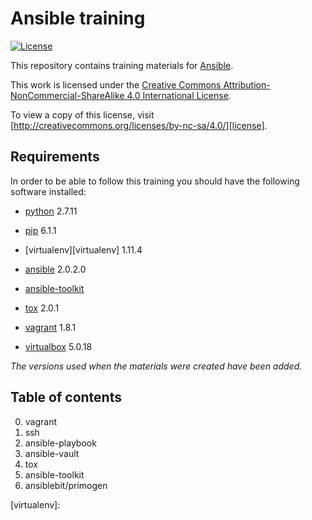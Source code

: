 # Ansible training

[![License](https://i.creativecommons.org/l/by-nc-sa/4.0/80x15.png)][license]

This repository contains training materials for [Ansible][ansible].

This work is licensed under the [Creative Commons Attribution-NonCommercial-ShareAlike 4.0 International License][license].

To view a copy of this license, visit [http://creativecommons.org/licenses/by-nc-sa/4.0/][license].


## Requirements

In order to be able to follow this training you should have the following software installed:

- [python][python] 2.7.11
- [pip][pip] 6.1.1
- [virtualenv][virtualenv] 1.11.4

- [ansible][ansible] 2.0.2.0
- [ansible-toolkit][ansible-toolkit] 
- [tox][tox] 2.0.1

- [vagrant][vagrant] 1.8.1
- [virtualbox][virtualbox] 5.0.18

_The versions used when the materials were created have been added._


## Table of contents

0. vagrant
1. ssh
1. ansible-playbook
2. ansible-vault
3. tox
4. ansible-toolkit
5. ansiblebit/primogen


[ansible]:      https://www.ansible.com/                            "Ansible"
[ansible-toolkit]:  https://github.com/dellis23/ansible-toolkit/    "ansible-toolkit"
[license]:      http://creativecommons.org/licenses/by-nc-sa/4.0/   "License"
[pip]:          https://pip.pypa.io/en/stable/                      "pip"
[python]:       https://www.python.org/                             "Python"
[steenzout]:    https://github.com/steenzout/                       "Pedro Salgado"
[tox]:          https://tox.readthedocs.org/                        "tox"
[vagrant]:      https://www.vagrantup.com/                          "Vagrant"
[virtualbox]:   https://www.virtualbox.org/                         "VirtualBox"
[virtualenv]:   
